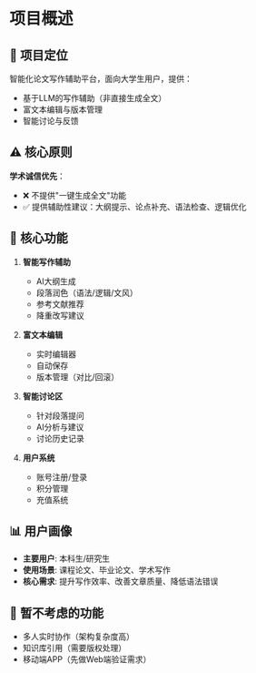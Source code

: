 # 项目概述

## 🎯 项目定位

智能化论文写作辅助平台，面向大学生用户，提供：
- 基于LLM的写作辅助（非直接生成全文）
- 富文本编辑与版本管理
- 智能讨论与反馈

## ⚠️ 核心原则

**学术诚信优先**：
- ❌ 不提供"一键生成全文"功能
- ✅ 提供辅助性建议：大纲提示、论点补充、语法检查、逻辑优化

## 🎪 核心功能

1. **智能写作辅助**
   - AI大纲生成
   - 段落润色（语法/逻辑/文风）
   - 参考文献推荐
   - 降重改写建议

2. **富文本编辑**
   - 实时编辑器
   - 自动保存
   - 版本管理（对比/回滚）

3. **智能讨论区**
   - 针对段落提问
   - AI分析与建议
   - 讨论历史记录

4. **用户系统**
   - 账号注册/登录
   - 积分管理
   - 充值系统

## 📊 用户画像

- **主要用户**: 本科生/研究生
- **使用场景**: 课程论文、毕业论文、学术写作
- **核心需求**: 提升写作效率、改善文章质量、降低语法错误

## 🚫 暂不考虑的功能

- 多人实时协作（架构复杂度高）
- 知识库引用（需要版权处理）
- 移动端APP（先做Web端验证需求）
